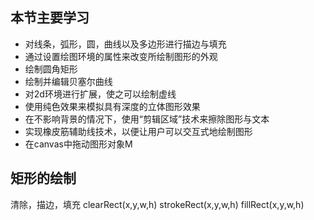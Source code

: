 ## 本节主要学习
* 对线条，弧形，圆，曲线以及多边形进行描边与填充
* 通过设置绘图环境的属性来改变所绘制图形的外观
* 绘制圆角矩形
* 绘制并编辑贝塞尔曲线
* 对2d环境进行扩展，使之可以绘制虚线
* 使用纯色效果来模拟具有深度的立体图形效果
* 在不影响背景的情况下，使用“剪辑区域”技术来擦除图形与文本
* 实现橡皮筋辅助线技术，以便让用户可以交互式地绘制图形
* 在canvas中拖动图形对象M

## 矩形的绘制
清除，描边，填充
clearRect(x,y,w,h)
strokeRect(x,y,w,h)
fillRect(x,y,w,h)

